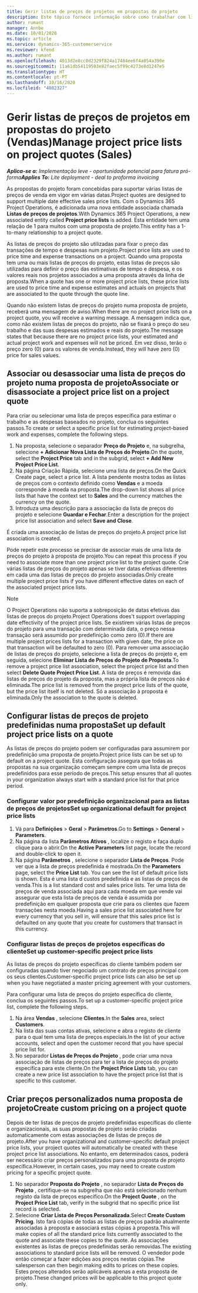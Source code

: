 ```yaml
---
title: Gerir listas de preços de projetos em propostas do projeto
description: Este tópico fornece informação sobre como trabalhar com listas de preços do projeto em propostas. (Sales)
author: rumant
manager: Annbe
ms.date: 10/01/2020
ms.topic: article
ms.service: dynamics-365-customerservice
ms.reviewer: kfend
ms.author: rumant
ms.openlocfilehash: 4013d2e8cc0d2329f824a17484ee6f4a054a390e
ms.sourcegitcommit: 11a61db54119503e82faec5f99c4273e8d1247e5
ms.translationtype: HT
ms.contentlocale: pt-PT
ms.lasthandoff: 10/16/2020
ms.locfileid: "4082327"
---
```

# <a name="manage-project-price-lists-on-project-quotes-sales"></a><span data-ttu-id="42487-104">Gerir listas de preços de projetos em propostas do projeto (Vendas)</span><span class="sxs-lookup"><span data-stu-id="42487-104">Manage project price lists on project quotes (Sales)</span></span>

<span data-ttu-id="42487-105">_**Aplica-se a:** Implementação leve - oportunidade potencial para fatura pró-forma_</span><span class="sxs-lookup"><span data-stu-id="42487-105">_**Applies To:** Lite deployment - deal to proforma invoicing_</span></span>

<span data-ttu-id="42487-106">As propostas do projeto foram concebidas para suportar várias listas de preços de venda em vigor em várias datas.</span><span class="sxs-lookup"><span data-stu-id="42487-106">Project quotes are designed to support multiple date effective sales price lists.</span></span> <span data-ttu-id="42487-107">Com o Dynamics 365 Project Operations, é adicionada uma nova entidade associada chamada **Listas de preços de projetos**.</span><span class="sxs-lookup"><span data-stu-id="42487-107">With Dynamics 365 Project Operations, a new associated entity called **Project price lists** is added.</span></span> <span data-ttu-id="42487-108">Esta entidade tem uma relação de 1 para muitos com uma proposta de projeto.</span><span class="sxs-lookup"><span data-stu-id="42487-108">This entity has a 1-to-many relationship to a project quote.</span></span>

<span data-ttu-id="42487-109">As listas de preços do projeto são utilizadas para fixar o preço das transações de tempo e despesas num projeto.</span><span class="sxs-lookup"><span data-stu-id="42487-109">Project price lists are used to price time and expense transactions on a project.</span></span> <span data-ttu-id="42487-110">Quando uma proposta tem uma ou mais listas de preços do projeto, estas listas de preços são utilizadas para definir o preço das estimativas de tempo e despesa, e os valores reais nos projetos associados a uma proposta através da linha de proposta.</span><span class="sxs-lookup"><span data-stu-id="42487-110">When a quote has one or more project price lists, these price lists are used to price time and expense estimates and actuals on projects that are associated to the quote through the quote line.</span></span>

<span data-ttu-id="42487-111">Quando não existem listas de preços do projeto numa proposta de projeto, receberá uma mensagem de aviso.</span><span class="sxs-lookup"><span data-stu-id="42487-111">When there are no project price lists on a project quote, you will receive a warning message.</span></span> <span data-ttu-id="42487-112">A mensagem indica que, como não existem listas de preços do projeto, não se fixará o preço do seu trabalho e das suas despesas estimados e reais do projeto.</span><span class="sxs-lookup"><span data-stu-id="42487-112">The message states that because there are no project price lists, your estimated and actual project work and expenses will not be priced.</span></span> <span data-ttu-id="42487-113">Em vez disso, terão o preço zero (0) para os valores de venda.</span><span class="sxs-lookup"><span data-stu-id="42487-113">Instead, they will have zero (0) price for sales values.</span></span>

## <a name="associate-or-disassociate-a-project-price-list-on-a-project-quote"></a><span data-ttu-id="42487-114">Associar ou desassociar uma lista de preços do projeto numa proposta de projeto</span><span class="sxs-lookup"><span data-stu-id="42487-114">Associate or disassociate a project price list on a project quote</span></span>

<span data-ttu-id="42487-115">Para criar ou selecionar uma lista de preços específica para estimar o trabalho e as despesas baseados no projeto, conclua os seguintes passos.</span><span class="sxs-lookup"><span data-stu-id="42487-115">To create or select a specific price list for estimating project-based work and expenses, complete the following steps.</span></span>

1. <span data-ttu-id="42487-116">Na proposta, selecione o separador **Preço do Projeto** e, na subgrelha, selecione **+ Adicionar Nova Lista de Preços do Projeto**.</span><span class="sxs-lookup"><span data-stu-id="42487-116">On the quote, select the **Project Price** tab and in the subgrid, select **+ Add New Project Price List**.</span></span>
2. <span data-ttu-id="42487-117">Na página Criação Rápida, selecione uma lista de preços.</span><span class="sxs-lookup"><span data-stu-id="42487-117">On the Quick Create page, select a price list.</span></span> <span data-ttu-id="42487-118">A lista pendente mostra todas as listas de preços com o contexto definido como **Vendas** e a moeda corresponde à moeda na proposta.</span><span class="sxs-lookup"><span data-stu-id="42487-118">The drop-down list shows all price lists that have the context set to **Sales** and the currency matches the currency on the quote.</span></span>
4. <span data-ttu-id="42487-119">Introduza uma descrição para a associação da lista de preços do projeto e selecione **Guardar e Fechar**.</span><span class="sxs-lookup"><span data-stu-id="42487-119">Enter a description for the project price list association and select **Save and Close**.</span></span>

<span data-ttu-id="42487-120">É criada uma associação de listas de preços do projeto.</span><span class="sxs-lookup"><span data-stu-id="42487-120">A project price list association is created.</span></span>

<span data-ttu-id="42487-121">Pode repetir este processo se precisar de associar mais de uma lista de preços do projeto à proposta de projeto.</span><span class="sxs-lookup"><span data-stu-id="42487-121">You can repeat this process if you need to associate more than one project price list to the project quote.</span></span> <span data-ttu-id="42487-122">Crie várias listas de preços do projeto apenas se tiver datas efetivas diferentes em cada uma das listas de preços do projeto associadas.</span><span class="sxs-lookup"><span data-stu-id="42487-122">Only create multiple project price lists if you have different effective dates on each of the associated project price lists.</span></span>

> [!NOTE]
> <span data-ttu-id="42487-123">O Project Operations não suporta a sobreposição de datas efetivas das listas de preços do projeto.</span><span class="sxs-lookup"><span data-stu-id="42487-123">Project Operations does't support overlapping date effectivity of the project price lists.</span></span> <span data-ttu-id="42487-124">Se existirem várias listas de preços do projeto para uma transação com determinada data, o preço nessa transação será assumido por predefinição como zero (0).</span><span class="sxs-lookup"><span data-stu-id="42487-124">If there are multiple project prices lists for a transaction with given date, the price on that transaction will be defaulted to zero (0).</span></span>
<span data-ttu-id="42487-125">Para remover uma associação de listas de preços do projeto, selecione a lista de preços do projeto e, em seguida, selecione **Eliminar Lista de Preços do Projeto de Proposta**.</span><span class="sxs-lookup"><span data-stu-id="42487-125">To remove a project price list association, select the project price list and then select **Delete Quote Project Price List**.</span></span> <span data-ttu-id="42487-126">A lista de preços é removida das listas de preços do projeto da proposta, mas a própria lista de preços não é eliminada.</span><span class="sxs-lookup"><span data-stu-id="42487-126">The price list is removed from the project price lists of the quote, but the price list itself is not deleted.</span></span> <span data-ttu-id="42487-127">Só a associação à proposta é eliminada.</span><span class="sxs-lookup"><span data-stu-id="42487-127">Only the association to the quote is deleted.</span></span>

## <a name="set-up-default-project-price-lists-on-a-quote"></a><span data-ttu-id="42487-128">Configurar listas de preços de projeto predefinidas numa proposta</span><span class="sxs-lookup"><span data-stu-id="42487-128">Set up default project price lists on a quote</span></span>

<span data-ttu-id="42487-129">As listas de preços do projeto podem ser configuradas para assumirem por predefinição uma proposta de projeto.</span><span class="sxs-lookup"><span data-stu-id="42487-129">Project price lists can be set up to default on a project quote.</span></span> <span data-ttu-id="42487-130">Esta configuração assegura que todas as propostas na sua organização começam sempre com uma lista de preços predefinidos para esse período de preços.</span><span class="sxs-lookup"><span data-stu-id="42487-130">This setup ensures that all quotes in your organization always start with a standard price list for that price period.</span></span>

### <a name="set-up-organizational-default-for-project-price-lists"></a><span data-ttu-id="42487-131">Configurar valor por predefinição organizacional para as listas de preços de projetos</span><span class="sxs-lookup"><span data-stu-id="42487-131">Set up organizational default for project price lists</span></span>

1. <span data-ttu-id="42487-132">Vá para **Definições** > **Geral** > **Parâmetros**.</span><span class="sxs-lookup"><span data-stu-id="42487-132">Go to **Settings** > **General** > **Parameters**.</span></span>
2. <span data-ttu-id="42487-133">Na página da lista **Parâmetros Ativos** , localize o registo e faça duplo clique para o abrir.</span><span class="sxs-lookup"><span data-stu-id="42487-133">On the **Active Parameters** list page, locate the record and double-click to open it.</span></span> 
3. <span data-ttu-id="42487-134">Na página **Parâmetros** , selecione o separador **Lista de Preços**. Pode ver que a lista de preços predefinida é mostrada.</span><span class="sxs-lookup"><span data-stu-id="42487-134">On the **Parameters** page, select the **Price List** tab. You can see the list of default price lists is shown.</span></span> <span data-ttu-id="42487-135">Esta é uma lista d custos predefinida e as listas de preços de venda.</span><span class="sxs-lookup"><span data-stu-id="42487-135">This is a list standard cost and sales price lists.</span></span> <span data-ttu-id="42487-136">Ter uma lista de preços de venda associada aqui para cada moeda em que vende vai assegurar que esta lista de preços de venda é assumida por predefinição em qualquer proposta que crie para os clientes que fazem transações nesta moeda.</span><span class="sxs-lookup"><span data-stu-id="42487-136">Having a sales price list associated here for every currency that you sell in, will ensure that this sales price list is defaulted on any quote that you create for customers that transact in this currency.</span></span>

### <a name="set-up-customer-specific-project-price-lists"></a><span data-ttu-id="42487-137">Configurar listas de preços de projetos específicas do cliente</span><span class="sxs-lookup"><span data-stu-id="42487-137">Set up customer-specific project price lists</span></span>

<span data-ttu-id="42487-138">As listas de preços do projeto específicas do cliente também podem ser configuradas quando tiver negociado um contrato de preços principal com os seus clientes.</span><span class="sxs-lookup"><span data-stu-id="42487-138">Customer-specific project price lists can also be set up when you have negotiated a master pricing agreement with your customers.</span></span>

<span data-ttu-id="42487-139">Para configurar uma lista de preços do projeto específica do cliente, conclua os seguintes passos.</span><span class="sxs-lookup"><span data-stu-id="42487-139">To set up a customer-specific project price list, complete the following steps.</span></span>

1. <span data-ttu-id="42487-140">Na área **Vendas** , selecione **Clientes**.</span><span class="sxs-lookup"><span data-stu-id="42487-140">In the **Sales** area, select **Customers**.</span></span>
2. <span data-ttu-id="42487-141">Na lista das suas contas ativas, selecione e abra o registo de cliente para o qual tem uma lista de preços especiais.</span><span class="sxs-lookup"><span data-stu-id="42487-141">In the list of your active accounts, select and open the customer record that you have special price list for.</span></span>
3. <span data-ttu-id="42487-142">No separador **Listas de Preços do Projeto** , pode criar uma nova associação de listas de preços para ter a lista de preços do projeto específica para este cliente.</span><span class="sxs-lookup"><span data-stu-id="42487-142">On the **Project Price Lists** tab, you can create a new price list association to have the project price list that is specific to this customer.</span></span>

## <a name="create-custom-pricing-on-a-project-quote"></a><span data-ttu-id="42487-143">Criar preços personalizados numa proposta de projeto</span><span class="sxs-lookup"><span data-stu-id="42487-143">Create custom pricing on a project quote</span></span>

<span data-ttu-id="42487-144">Depois de ter listas de preços de projeto predefinidas específicas do cliente e organizacionais, as suas propostas de projeto serão criadas automaticamente com estas associações de listas de preços de projeto.</span><span class="sxs-lookup"><span data-stu-id="42487-144">After you have organizational and customer-specific default project price lists, your project quotes will automatically be created with these project price list associations.</span></span> <span data-ttu-id="42487-145">No entanto, em determinados casos, poderá ser necessário criar preços personalizados para uma proposta de projeto específica.</span><span class="sxs-lookup"><span data-stu-id="42487-145">However, in certain cases, you may need to create custom pricing for a specific project quote.</span></span> 

1. <span data-ttu-id="42487-146">No separador **Proposta do Projeto** , no separador **Lista de Preços do Projeto** , certifique-se na subgrelha que não está selecionado nenhum registo da lista de preços específico.</span><span class="sxs-lookup"><span data-stu-id="42487-146">On the **Project Quote** , on the **Project Price List** tab, verify in the subgrid that no specific price list record is selected.</span></span>
2. <span data-ttu-id="42487-147">Selecione **Criar Lista de Preços Personalizada**.</span><span class="sxs-lookup"><span data-stu-id="42487-147">Select **Create Custom Pricing**.</span></span> <span data-ttu-id="42487-148">Isto fará cópias de todas as listas de preços padrão atualmente associadas à proposta e associará estas cópias à proposta.</span><span class="sxs-lookup"><span data-stu-id="42487-148">This will make copies of all the standard price lists currently associated to the quote and associate these copies to the quote.</span></span> <span data-ttu-id="42487-149">As associações existentes às listas de preços predefinidas serão removidas.</span><span class="sxs-lookup"><span data-stu-id="42487-149">The existing associations to standard price lists will be removed.</span></span> <span data-ttu-id="42487-150">O vendedor pode então começar a fazer edições aos preços nestas cópias.</span><span class="sxs-lookup"><span data-stu-id="42487-150">The salesperson can then begin making edits to prices on these copies.</span></span> <span data-ttu-id="42487-151">Estes preços alterados serão aplicáveis apenas a esta proposta de projeto.</span><span class="sxs-lookup"><span data-stu-id="42487-151">These changed prices will be applicable to this project quote only.</span></span>

